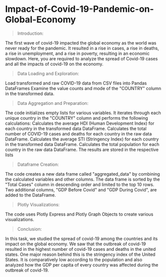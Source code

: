 # Impact-of-Covid-19-Pandemic-on-Global-Economy
> Introduction:
 
 The first wave of covid-19 impacted the global economy as the world was never ready for the pandemic.
 It resulted in a rise in cases, a rise in deaths, a rise in unemployment, and a rise in poverty, resulting in an economic slowdown.
 Here, you are required to analyze the spread of Covid-19 cases and all the impacts of covid-19 on the economy.

> Data Loading and Exploration:

 Load transformed and raw COVID-19 data from CSV files into Pandas DataFrames
 Examine the value counts and mode of the "COUNTRY" column in the transformed data.

> Data Aggregation and Preparation:

 The code initializes empty lists for various variables.
 It iterates through each unique country in the "COUNTRY" column and performs the following calculations:
 Calculates the average HDI (Human Development Index) for each country in the transformed data DataFrame.
 Calculates the total number of COVID-19 cases and deaths for each country in the raw data DataFrame.
 Calculates the average STI (Stringency Index) for each country in the transformed data DataFrame.
 Calculates the total population for each country in the raw data DataFrame.
 The results are stored in the respective lists

> Dataframe Creation:

 The code creates a new data frame called "aggregated_data" by combining the calculated variables and other columns.
 The data frame is sorted by the "Total Cases" column in descending order and limited to the top 10 rows.
 Two additional columns, "GDP Before Covid" and "GDP During Covid", are added to the DataFrame.

> Plotly Visualizations:

 The code uses Plotly Express and Plotly Graph Objects to create various visualizations.

> Conclusion:

 In this task, we studied the spread of covid-19 among the countries and its impact on the global economy. We saw that the outbreak of covid-19 resulted in the highest number of covid-19 cases and deaths in the united states. One major reason behind this is the stringency index of the United States. It is comparatively low according to the population and also analyzed how the GDP per capita of every country was affected during the outbreak of covid-19.
